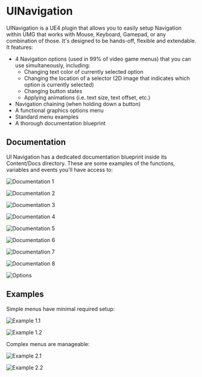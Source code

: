 # UINavigation

UINavigation is a UE4 plugin that allows you to easily setup Navigation within UMG that works with Mouse, Keyboard, Gamepad, or any combination of those. It's designed to be hands-off, flexible and extendable. It features:
- 4 Navigation options (used in 99% of video game menus) that you can use simultaneously, including:
    - Changing text color of currently selected option
    - Changing the location of a selector (2D image that indicates which option is currently selected)
    - Changing button states
    - Applying animations (i.e. text size, text offset, etc.)
- Navigation chaining (when holding down a button)
- A functional graphics options menu
- Standard menu examples
- A thorough documentation blueprint

## Documentation

UI Navigation has a dedicated documentation blueprint inside its Content/Docs directory. These are some examples of the functions, variables and events you'll have access to:

![Documentation 1](/Screenshots/Docs_1.png)

![Documentation 2](/Screenshots/Docs_2.png)

![Documentation 3](/Screenshots/Docs_3.png)

![Documentation 4](/Screenshots/Docs_4.png)

![Documentation 5](/Screenshots/Docs_5.png)

![Documentation 6](/Screenshots/Docs_6.png)

![Documentation 7](/Screenshots/Docs_7.png)

![Documentation 8](/Screenshots/Docs_8.png)

![Options](/Screenshots/DefaultsPanel.png)

## Examples

Simple menus have minimal required setup:

![Example 1.1](/Screenshots/SimpleMenu_Designer.png)

![Example 1.2](/Screenshots/SimpleMenu_Graph.png)

Complex menus are manageable:

![Example 2.1](/Screenshots/OptionsMenu_Designer.png)

![Example 2.2](/Screenshots/OptionsMenu_Graph.png)
